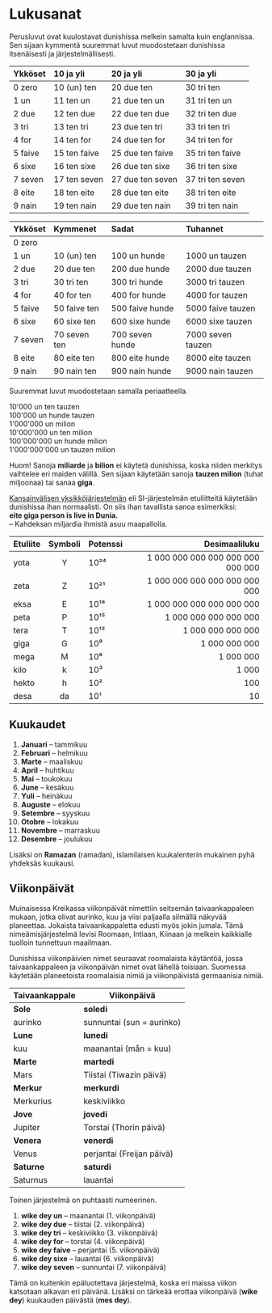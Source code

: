 # Lukusanat

Perusluvut ovat kuulostavat dunishissa melkein samalta kuin englannissa.
Sen sijaan kymmentä suuremmat luvut muodostetaan dunishissa itsenäisesti ja järjestelmällisesti.

| Ykköset | 10 ja yli    | 20 ja yli        | 30 ja yli        |
|:--------|:-------------|:-----------------|:-----------------|
| 0 zero  | 10 (un) ten  | 20 due ten       | 30 tri ten       |
| 1 un    | 11 ten un    | 21 due ten un    | 31 tri ten un    |
| 2 due   | 12 ten due   | 22 due ten due   | 32 tri ten due   |
| 3 tri   | 13 ten tri   | 23 due ten tri   | 33 tri ten tri   |
| 4 for   | 14 ten for   | 24 due ten for   | 34 tri ten for   |
| 5 faive | 15 ten faive | 25 due ten faive | 35 tri ten faive |
| 6 sixe  | 16 ten sixe  | 26 due ten sixe  | 36 tri ten sixe  |
| 7 seven | 17 ten seven | 27 due ten seven | 37 tri ten seven |
| 8 eite  | 18 ten eite  | 28 due ten eite  | 38 tri ten eite  |
| 9 nain  | 19 ten nain  | 29 due ten nain  | 39 tri ten nain  |

| Ykköset | Kymmenet     | Sadat           | Tuhannet          |
|:--------|:-------------|:----------------|:------------------|
| 0 zero  |              |                 |                   |
| 1 un    | 10 (un) ten  | 100 un hunde    | 1000 un tauzen    |
| 2 due   | 20 due ten   | 200 due hunde   | 2000 due tauzen   |
| 3 tri   | 30 tri ten   | 300 tri hunde   | 3000 tri tauzen   |
| 4 for   | 40 for ten   | 400 for hunde   | 4000 for tauzen   |
| 5 faive | 50 faive ten | 500 faive hunde | 5000 faive tauzen |
| 6 sixe  | 60 sixe ten  | 600 sixe hunde  | 6000 sixe tauzen  |
| 7 seven | 70 seven ten | 700 seven hunde | 7000 seven tauzen |
| 8 eite  | 80 eite ten  | 800 eite hunde  | 8000 eite tauzen  |
| 9 nain  | 90 nain ten  | 900 nain hunde  | 9000 nain tauzen  |

Suuremmat luvut muodostetaan samalla periaatteella.

10'000 un ten tauzen  
100'000 un hunde tauzen  
1'000'000 un milion  
10'000'000 un ten milion  
100'000'000 un hunde milion  
1'000'000'000 un tauzen milion  

Huom! Sanoja **miliarde** ja **bilion** ei käytetä dunishissa,
koska niiden merkitys vaihtelee eri maiden välillä.
Sen sijaan käytetään sanoja **tauzen milion** (tuhat miljoonaa) tai sanaa **giga**.

[Kansainvälisen yksikköjärjestelmän](https://fi.wikipedia.org/wiki/Kansainv%C3%A4linen_yksikk%C3%B6j%C3%A4rjestelm%C3%A4)
eli SI-järjestelmän etuliitteitä käytetään dunishissa ihan normaalisti.
On siis ihan tavallista sanoa esimerkiksi:  
**eite giga person is live in Dunia.**  
– Kahdeksan miljardia ihmistä asuu maapallolla.

|Etuliite| Symboli| Potenssi| Desimaaliluku                  |
|:-------|:------:|:-----|----------------------------------:|
| yota   | Y      | 10²⁴ | 1 000 000 000 000 000 000 000 000 |
| zeta   | Z      | 10²¹ |     1 000 000 000 000 000 000 000 | 
| eksa   | E      | 10¹⁸ |         1 000 000 000 000 000 000 |
| peta   | P      | 10¹⁵ |             1 000 000 000 000 000 |
| tera   | T      | 10¹² |                 1 000 000 000 000 |
| giga   | G      | 10⁹  |                     1 000 000 000 |
| mega   | M      | 10⁶  |                         1 000 000 |
| kilo   | k      | 10³  |                             1 000 |
| hekto  | h      | 10²  |                               100 |
| desa   | da     | 10¹  |                                10 |


## Kuukaudet

1. **Januari**
– tammikuu
2. **Februari**
– helmikuu
3. **Marte**
– maaliskuu
4. **April**
– huhtikuu
5. **Mai**
– toukokuu
6. **June**
– kesäkuu
7. **Yuli**
– heinäkuu
8. **Auguste**
– elokuu
9. **Setembre**
– syyskuu
10. **Otobre**
– lokakuu
11. **Novembre**
– marraskuu
12. **Desembre**
– joulukuu

Lisäksi on **Ramazan** (ramadan), islamilaisen kuukalenterin mukainen pyhä yhdeksäs kuukausi.


## Viikonpäivät

Muinaisessa Kreikassa viikonpäivät nimettiin seitsemän taivaankappaleen mukaan,
jotka olivat aurinko, kuu ja viisi paljaalla silmällä näkyvää planeettaa.
Jokaista taivaankappaletta edusti myös jokin jumala.
Tämä nimeämisjärjestelmä levisi Roomaan, Intiaan, Kiinaan ja melkein kaikkialle tuolloin tunnettuun maailmaan.

Dunishissa viikonpäivien nimet seuraavat roomalaista käytäntöä,
jossa taivaankappaleen ja viikonpäivän nimet ovat lähellä toisiaan.
Suomessa käytetään planeetoista roomalaisia nimiä ja viikonpäivistä germaanisia nimiä.

| Taivaankappale | Viikonpäivä          |
|-------------|-------------------------|
| **Sole**    | **soledi**              |
| aurinko     | sunnuntai (sun = aurinko) |
| **Lune**    | **lunedi**              |
| kuu         | maanantai (mån = kuu)   |
| **Marte**   | **martedi**             |
| Mars        | Tiistai (Tiwazin päivä) |
| **Merkur**  | **merkurdi**            |
| Merkurius   | keskiviikko             |
| **Jove**    | **jovedi**              |
| Jupiter     | Torstai (Thorin päivä)  |
| **Venera**  | **venerdi**             |
| Venus       | perjantai (Freijan päivä) |
| **Saturne** | **saturdi**             |
| Saturnus    | lauantai                |

Toinen järjestelmä on puhtaasti numeerinen.

1. **wike dey un**
– maanantai (1. viikonpäivä)
2. **wike dey due**
– tiistai (2. viikonpäivä)
3. **wike dey tri**
– keskiviikko (3. viikonpäivä)
4. **wike dey for**
– torstai (4. viikonpäivä)
5. **wike dey faive**
– perjantai (5. viikonpäivä)
6. **wike dey sixe**
– lauantai (6. viikonpäivä)
7. **wike dey seven**
– sunnuntai (7. viikonpäivä)

Tämä on kuitenkin epäluotettava järjestelmä,
koska eri maissa viikon katsotaan alkavan eri päivänä.
Lisäksi on tärkeää erottaa viikonpäivä
(**wike dey**)
kuukauden päivästä
(**mes dey**).

